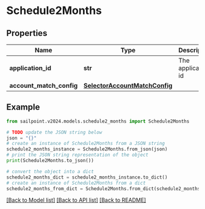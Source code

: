 # Schedule2Months


## Properties

Name | Type | Description | Notes
------------ | ------------- | ------------- | -------------
**application_id** | **str** | The application id | [optional] 
**account_match_config** | [**SelectorAccountMatchConfig**](SelectorAccountMatchConfig.md) |  | [optional] 

## Example

```python
from sailpoint.v2024.models.schedule2_months import Schedule2Months

# TODO update the JSON string below
json = "{}"
# create an instance of Schedule2Months from a JSON string
schedule2_months_instance = Schedule2Months.from_json(json)
# print the JSON string representation of the object
print(Schedule2Months.to_json())

# convert the object into a dict
schedule2_months_dict = schedule2_months_instance.to_dict()
# create an instance of Schedule2Months from a dict
schedule2_months_from_dict = Schedule2Months.from_dict(schedule2_months_dict)
```
[[Back to Model list]](../README.md#documentation-for-models) [[Back to API list]](../README.md#documentation-for-api-endpoints) [[Back to README]](../README.md)


